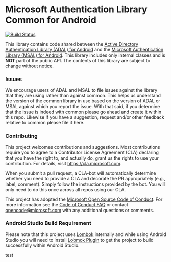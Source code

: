 # Microsoft Authentication Library Common for Android
[![Build Status](https://travis-ci.com/AzureAD/microsoft-authentication-library-common-for-android.svg?token=h2nbumGCE3DdxpFdJZ6S&branch=dev)](https://travis-ci.com/AzureAD/microsoft-authentication-library-common-for-android)

This library contains code shared between the [Active Directory Authentication Library (ADAL) for Android](https://github.com/AzureAD/azure-activedirectory-library-for-android) and the [Microsoft Authentication Library (MSAL) for Android](https://github.com/AzureAD/microsoft-authentication-library-for-android).  This library includes only internal classes and is **NOT** part of the public API.  The contents of this library are subject to change without notice.

### Issues
We encourage users of ADAL and MSAL to file issues against the library that they are using rather than against common.  This helps us understand the version of the common library in use based on the version of ADAL or MSAL against which you report the issue.  With that said, if you determine that the issue is indeed with common please go ahead and create it within this repo.  Likewise if you have a suggestion, request and/or other feedback relative to common please file it here.

### Contributing

This project welcomes contributions and suggestions.  Most contributions require you to agree to a
Contributor License Agreement (CLA) declaring that you have the right to, and actually do, grant us
the rights to use your contribution. For details, visit https://cla.microsoft.com.

When you submit a pull request, a CLA-bot will automatically determine whether you need to provide
a CLA and decorate the PR appropriately (e.g., label, comment). Simply follow the instructions
provided by the bot. You will only need to do this once across all repos using our CLA.

This project has adopted the [Microsoft Open Source Code of Conduct](https://opensource.microsoft.com/codeofconduct/).
For more information see the [Code of Conduct FAQ](https://opensource.microsoft.com/codeofconduct/faq/) or
contact [opencode@microsoft.com](mailto:opencode@microsoft.com) with any additional questions or comments.

### Android Studio Build Requirement
Please note that this project uses [Lombok](https://projectlombok.org/) internally and while using Android Studio you will need to install [Lobmok Plugin](https://plugins.jetbrains.com/plugin/6317-lombok) to get the project to build successfully within Android Studio.

test
